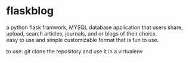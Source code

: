 # flaskblog
a python flask framwork, MYSQL database application that users share, upload, search articles, journals, and or blogs of their choice.  
easy to use and simple customizable format that is fun to use.

to use:
git clone the repository and use it in a virtualenv 
